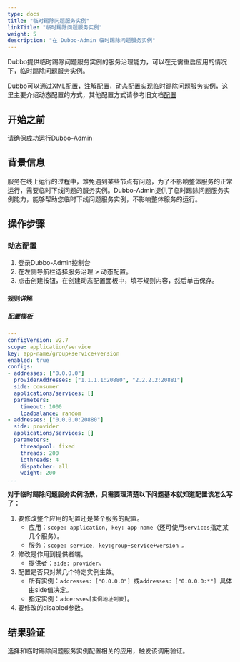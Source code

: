 ```yaml
---
type: docs
title: "临时踢除问题服务实例"
linkTitle: "临时踢除问题服务实例"
weight: 5
description: "在 Dubbo-Admin 临时踢除问题服务实例"
---
```



Dubbo提供临时踢除问题服务实例的服务治理能力，可以在无需重启应用的情况下，临时踢除问题服务实例。

Dubbo可以通过XML配置，注解配置，动态配置实现临时踢除问题服务实例，这里主要介绍动态配置的方式，其他配置方式请参考旧文档[配置](https://dubbo.apache.org/zh/docsv2.7/user/configuration/)


## 开始之前

请确保成功运行Dubbo-Admin

## 背景信息

服务在线上运行的过程中，难免遇到某些节点有问题，为了不影响整体服务的正常运行，需要临时下线问题的服务实例。Dubbo-Admin提供了临时踢除问题服务实例能力，能够帮助您临时下线问题服务实例，不影响整体服务的运行。



## 操作步骤

### 动态配置

1. 登录Dubbo-Admin控制台
2. 在左侧导航栏选择服务治理 > 动态配置。
3. 点击创建按钮，在创建动态配置面板中，填写规则内容，然后单击保存。



#### 规则详解

##### 配置模板

```yaml
---
configVersion: v2.7
scope: application/service
key: app-name/group+service+version
enabled: true
configs:
- addresses: ["0.0.0.0"]
  providerAddresses: ["1.1.1.1:20880", "2.2.2.2:20881"]
  side: consumer
  applications/services: []
  parameters:
    timeout: 1000
    loadbalance: random
- addresses: ["0.0.0.0:20880"]
  side: provider
  applications/services: []
  parameters:
    threadpool: fixed
    threads: 200
    iothreads: 4
    dispatcher: all
    weight: 200
...
```

**对于临时踢除问题服务实例场景，只需要理清楚以下问题基本就知道配置该怎么写了：**

1. 要修改整个应用的配置还是某个服务的配置。
   - 应用：`scope: application, key: app-name`（还可使用`services`指定某几个服务）。
   - 服务：`scope: service, key:group+service+version `。
2. 修改是作用到提供者端。
   - 提供者：`side: provider`。
3. 配置是否只对某几个特定实例生效。
   - 所有实例：`addresses: ["0.0.0.0"] `或`addresses: ["0.0.0.0:*"] `具体由side值决定。
   - 指定实例：`addersses[实例地址列表]`。
4. 要修改的disabled参数。

## 结果验证
选择和临时踢除问题服务实例配置相关的应用，触发该调用验证。